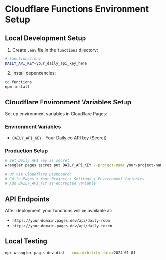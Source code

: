 # Cloudflare Functions Environment Setup

## Local Development Setup

1. Create `.env` file in the `functions` directory:
```bash
# functions/.env
DAILY_API_KEY=your_daily_api_key_here
```

2. Install dependencies:
```bash
cd functions
npm install
```

## Cloudflare Environment Variables Setup

Set up environment variables in Cloudflare Pages:

### Environment Variables
- `DAILY_API_KEY` - Your Daily.co API key (Secret)

### Production Setup
```bash
# Set Daily API key as secret
wrangler pages secret put DAILY_API_KEY --project-name your-project-name

# Or via Cloudflare Dashboard:
# Go to Pages > Your Project > Settings > Environment Variables
# Add DAILY_API_KEY as encrypted variable
```

## API Endpoints

After deployment, your functions will be available at:
- `https://your-domain.pages.dev/api/daily-room`
- `https://your-domain.pages.dev/api/daily-token`

## Local Testing

```bash
npx wrangler pages dev dist --compatibility-date=2024-01-01
```